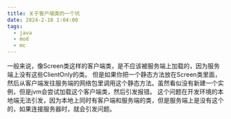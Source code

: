 ```yaml
---
title: 关于客户端类的一个坑
date: 2024-2-16 1:04:00
tags: 
  - java
  - mod
  - mc
---
```

一般来说，像Screen类这样的客户端类，是不应该被服务端上加载的，因为服务端上没有这些ClientOnly的类。
但是如果你把一个静态方法放在Screen类里面，然后从客户端发往服务端的网络包里调用这个静态方法。虽然看似没有新建一个实例，但是jvm会尝试加载这个客户端类，然后引发报错。
这个问题在开发环境的本地端无法引发，因为本地上同时有客户端和服务端的类，但是服务端上是没有这个的，如果连接服务器时，就会引发问题。